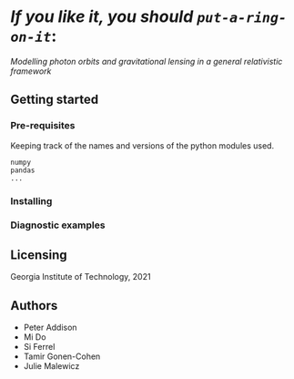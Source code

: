 # *If you like it, you should `put-a-ring-on-it`*:

*Modelling photon orbits and gravitational lensing in a general relativistic framework*

## Getting started
### Pre-requisites

Keeping track of the names and versions of the python modules used.
```
numpy
pandas
...
```

### Installing

### Diagnostic examples

## Licensing

Georgia Institute of Technology, 2021

## Authors

* Peter Addison
* Mi Do
* Si Ferrel
* Tamir Gonen-Cohen
* Julie Malewicz
